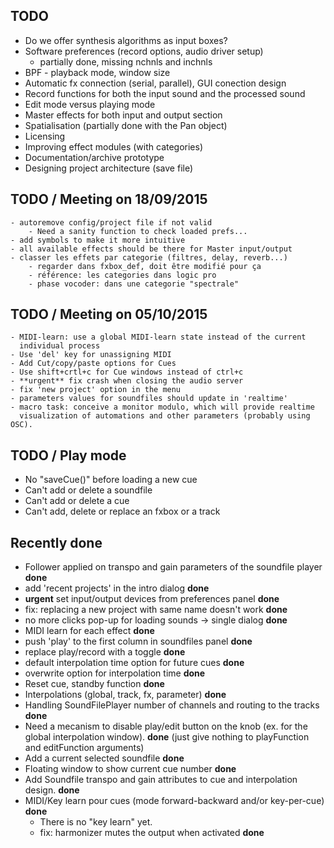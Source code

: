 TODO
----

- Do we offer synthesis algorithms as input boxes?
- Software preferences (record options, audio driver setup)
    - partially done, missing nchnls and inchnls
- BPF - playback mode, window size
- Automatic fx connection (serial, parallel), GUI conection design
- Record functions for both the input sound and the processed sound
- Edit mode versus playing mode
- Master effects for both input and output section
- Spatialisation (partially done with the Pan object)
- Licensing
- Improving effect modules (with categories)
- Documentation/archive prototype
- Designing project architecture (save file)

TODO / Meeting on 18/09/2015
---------------------

    - autoremove config/project file if not valid
        - Need a sanity function to check loaded prefs...
    - add symbols to make it more intuitive
    - all available effects should be there for Master input/output
    - classer les effets par categorie (filtres, delay, reverb...)
        - regarder dans fxbox_def, doit être modifié pour ça
        - référence: les categories dans logic pro
        - phase vocoder: dans une categorie "spectrale"

TODO / Meeting on 05/10/2015
---------------------

    - MIDI-learn: use a global MIDI-learn state instead of the current
      individual process
    - Use 'del' key for unassigning MIDI
    - Add Cut/copy/paste options for Cues
    - Use shift+crtl+c for Cue windows instead of ctrl+c
    - **urgent** fix crash when closing the audio server
    - fix 'new project' option in the menu
    - parameters values for soundfiles should update in 'realtime'
    - macro task: conceive a monitor modulo, which will provide realtime
      visualization of automations and other parameters (probably using OSC).

TODO / Play mode
---------
- No "saveCue()" before loading a new cue
- Can't add or delete a soundfile
- Can't add or delete a cue
- Can't add, delete or replace an fxbox or a track

Recently done
-------------
- Follower applied on transpo and gain parameters of the soundfile player **done**
- add 'recent projects' in the intro dialog **done**
- **urgent** set input/output devices from preferences panel **done**
- fix: replacing a new project with same name doesn't work **done**
- no more clicks pop-up for loading sounds -> single dialog **done**
- MIDI learn for each effect **done**
- push 'play' to the first column in soundfiles panel **done**
- replace play/record with a toggle **done**
- default interpolation time option for future cues **done**
- overwrite option for interpolation time **done**
- Reset cue, standby function **done**
- Interpolations (global, track, fx, parameter) **done**
- Handling SoundFilePlayer number of channels and routing to the tracks **done**
- Need a mecanism to disable play/edit button on the knob (ex. for the global
interpolation window). **done** (just give nothing to playFunction and editFunction arguments)
- Add a current selected soundfile **done**
- Floating window to show current cue number **done**
- Add Soundfile transpo and gain attributes to cue and interpolation design. **done**
- MIDI/Key learn pour cues (mode forward-backward and/or key-per-cue) **done**
    - There is no "key learn" yet.
    - fix: harmonizer mutes the output when activated **done**
